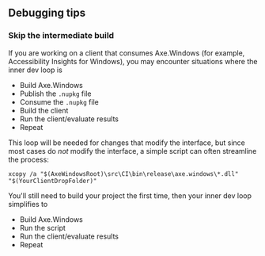 <!-- Copyright (c) Microsoft Corporation. All rights reserved.
     Licensed under the MIT License. -->

## Debugging tips

### Skip the intermediate build
If you are working on a client that consumes Axe.Windows (for example, Accessibility Insights for Windows), you may encounter situations where the inner dev loop is
- Build Axe.Windows
- Publish the `.nupkg` file
- Consume the `.nupkg` file
- Build the client
- Run the client/evaluate results
- Repeat

This loop will be needed for changes that modify the interface, but since most cases do _not_ modify the interface, a simple script can often streamline the process:
```
xcopy /a "$(AxeWindowsRoot)\src\CI\bin\release\axe.windows\*.dll" "$(YourClientDropFolder)"
```

You'll still need to build your project the first time, then your inner dev loop simplifies to
- Build Axe.Windows
- Run the script
- Run the client/evaluate results
- Repeat

